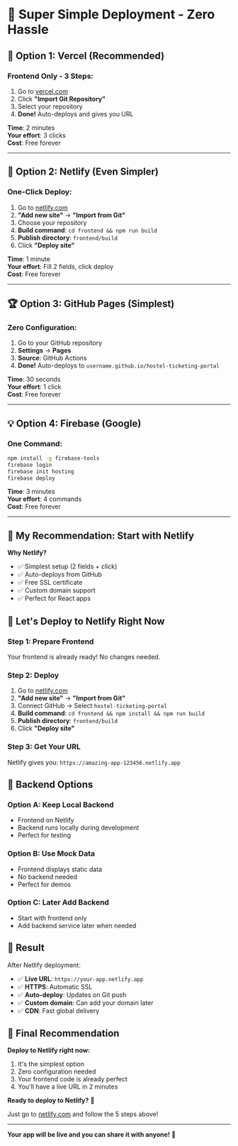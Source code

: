 # 🎯 Super Simple Deployment - Zero Hassle

## 🚀 **Option 1: Vercel (Recommended)**

### **Frontend Only - 3 Steps:**
1. Go to [vercel.com](https://vercel.com)
2. Click **"Import Git Repository"**
3. Select your repository
4. **Done!** Auto-deploys and gives you URL

**Time**: 2 minutes  
**Your effort**: 3 clicks  
**Cost**: Free forever

---

## 🎯 **Option 2: Netlify (Even Simpler)**

### **One-Click Deploy:**
1. Go to [netlify.com](https://netlify.com)
2. **"Add new site"** → **"Import from Git"**
3. Choose your repository
4. **Build command**: `cd frontend && npm run build`
5. **Publish directory**: `frontend/build`
6. Click **"Deploy site"**

**Time**: 1 minute  
**Your effort**: Fill 2 fields, click deploy  
**Cost**: Free forever

---

## 🏆 **Option 3: GitHub Pages (Simplest)**

### **Zero Configuration:**
1. Go to your GitHub repository
2. **Settings** → **Pages**
3. **Source**: GitHub Actions
4. **Done!** Auto-deploys to `username.github.io/hostel-ticketing-portal`

**Time**: 30 seconds  
**Your effort**: 1 click  
**Cost**: Free forever

---

## 💡 **Option 4: Firebase (Google)**

### **One Command:**
```bash
npm install -g firebase-tools
firebase login
firebase init hosting
firebase deploy
```

**Time**: 3 minutes  
**Your effort**: 4 commands  
**Cost**: Free forever

---

## 🎯 **My Recommendation: Start with Netlify**

**Why Netlify?**
- ✅ Simplest setup (2 fields + click)
- ✅ Auto-deploys from GitHub
- ✅ Free SSL certificate
- ✅ Custom domain support
- ✅ Perfect for React apps

## 🚀 **Let's Deploy to Netlify Right Now**

### **Step 1: Prepare Frontend**
Your frontend is already ready! No changes needed.

### **Step 2: Deploy**
1. Go to [netlify.com](https://netlify.com)
2. **"Add new site"** → **"Import from Git"**
3. Connect GitHub → Select `hostel-ticketing-portal`
4. **Build command**: `cd frontend && npm install && npm run build`
5. **Publish directory**: `frontend/build`
6. Click **"Deploy site"**

### **Step 3: Get Your URL**
Netlify gives you: `https://amazing-app-123456.netlify.app`

## 🔗 **Backend Options**

### **Option A: Keep Local Backend**
- Frontend on Netlify
- Backend runs locally during development
- Perfect for testing

### **Option B: Use Mock Data**
- Frontend displays static data
- No backend needed
- Perfect for demos

### **Option C: Later Add Backend**
- Start with frontend only
- Add backend service later when needed

## 🎉 **Result**

After Netlify deployment:
- ✅ **Live URL**: `https://your-app.netlify.app`
- ✅ **HTTPS**: Automatic SSL
- ✅ **Auto-deploy**: Updates on Git push
- ✅ **Custom domain**: Can add your domain later
- ✅ **CDN**: Fast global delivery

## 🏁 **Final Recommendation**

**Deploy to Netlify right now:**
1. It's the simplest option
2. Zero configuration needed
3. Your frontend code is already perfect
4. You'll have a live URL in 2 minutes

**Ready to deploy to Netlify?** 🚀

Just go to [netlify.com](https://netlify.com) and follow the 5 steps above!

---

**Your app will be live and you can share it with anyone!** 🎯
